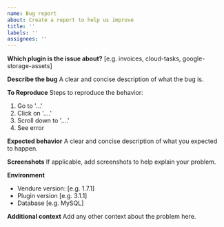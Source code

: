 ```yaml
---
name: Bug report
about: Create a report to help us improve
title: ''
labels: ''
assignees: ''
---
```


**Which plugin is the issue about?**
[e.g. invoices, cloud-tasks, google-storage-assets]

**Describe the bug**
A clear and concise description of what the bug is.

**To Reproduce**
Steps to reproduce the behavior:

1. Go to '...'
2. Click on '....'
3. Scroll down to '....'
4. See error

**Expected behavior**
A clear and concise description of what you expected to happen.

**Screenshots**
If applicable, add screenshots to help explain your problem.

**Environment**

- Vendure version: [e.g. 1.7.1]
- Plugin version [e.g. 3.1.1]
- Database [e.g. MySQL]

**Additional context**
Add any other context about the problem here.
